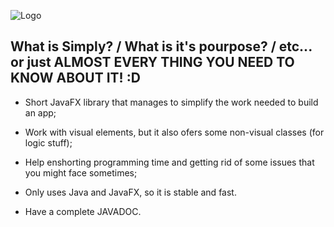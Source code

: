 ![Logo](https://lh4.googleusercontent.com/xq_wBOdUJ5HRTrN19TZfLioV5Kvp9Nwi4iqh678lRPsUHC1cVigjpDjlgcmE1WAQsrKNfZK9F2Gc0yHXmscc=w1399-h756)

## What is Simply? **/** What is it's pourpose? **/** etc... or just ALMOST EVERY THING YOU NEED TO KNOW ABOUT IT! :D

* Short JavaFX library that manages to simplify the work needed to build an app;

* Work with visual elements, but it also ofers some non-visual classes (for logic stuff);

* Help enshorting programming time and getting rid of some issues that you might face sometimes;

* Only uses Java and JavaFX, so it is stable and fast.

* Have a complete JAVADOC.
